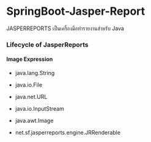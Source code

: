 # SpringBoot-Jasper-Report

JASPERREPORTS เป็นเครื่องมือทำรายงานสำหรับ Java

### Lifecycle of JasperReports


#### Image Expression

- java.lang.String 

- java.io.File

- java.net.URL

- java.io.InputStream

- java.awt.Image

- net.sf.jasperreports.engine.JRRenderable
